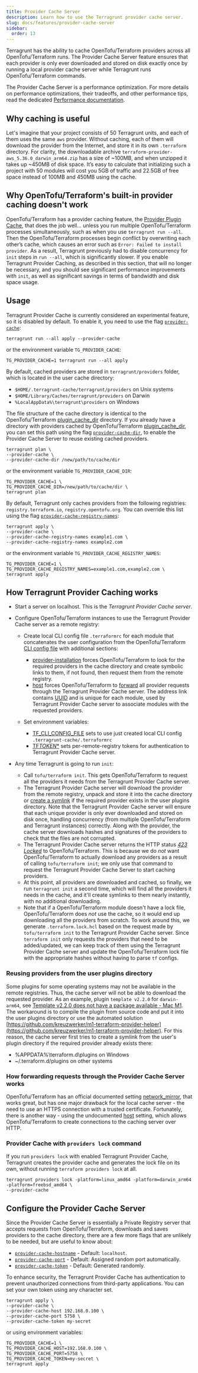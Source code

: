 ```yaml
---
title: Provider Cache Server
description: Learn how to use the Terragrunt provider cache server.
slug: docs/features/provider-cache-server
sidebar:
  order: 13
---
```


Terragrunt has the ability to cache OpenTofu/Terraform providers across all OpenTofu/Terraform runs. The Provider Cache Server feature ensures that each provider is only ever downloaded and stored on disk exactly once by running a local provider cache server while Terragrunt runs OpenTofu/Terraform commands.

The Provider Cache Server is a performance optimization. For more details on performance optimizations, their tradeoffs, and other performance tips, read the dedicated [Performance documentation](/docs/troubleshooting/performance).

## Why caching is useful

Let's imagine that your project consists of 50 Terragrunt units, and each of them uses the same `aws` provider. Without caching, each of them will download the provider from the Internet, and store it in its own `.terraform` directory. For clarity, the downloadable archive `terraform-provider-aws_5.36.0_darwin_arm64.zip` has a size of ~100MB, and when unzipped it takes up ~450MB of disk space. It’s easy to calculate that initializing such a project with 50 modules will cost you 5GB of traffic and 22.5GB of free space instead of 100MB and 450MB using the cache.

## Why OpenTofu/Terraform's built-in provider caching doesn't work

OpenTofu/Terraform has a provider caching feature, the [Provider Plugin Cache](https://opentofu.org/docs/cli/config/config-file/#provider-plugin-cache), that does the job well... unless you run multiple OpenTofu/Terraform processes simultaneously, such as when you use `terragrunt run --all`. Then the OpenTofu/Terraform processes begin conflict by overwriting each other’s cache, which causes an error such as `Error: Failed to install provider`. As a result, Terragrunt previously had to disable concurrency for `init` steps in `run --all`, which is significantly slower. If you enable Terragrunt Provider Caching, as described in this section, that will no longer be necessary, and you should see significant performance improvements with `init`, as well as significant savings in terms of bandwidth and disk space usage.

## Usage

Terragrunt Provider Cache is currently considered an experimental feature, so it is disabled by default. To enable it, you need to use the flag [`provider-cache`](https://terragrunt.gruntwork.io/docs/reference/cli/commands/run#provider-cache):

```shell
terragrunt run --all apply --provider-cache
```

or the environment variable `TG_PROVIDER_CACHE`:

```shell
TG_PROVIDER_CACHE=1 terragrunt run --all apply
```

By default, cached providers are stored in `terragrunt/providers` folder, which is located in the user cache directory:

- `$HOME/.terragrunt-cache/terragrunt/providers` on Unix systems
- `$HOME/Library/Caches/terragrunt/providers` on Darwin
- `%LocalAppData%\terragrunt\providers` on Windows

The file structure of the cache directory is identical to the OpenTofu/Terraform [plugin_cache_dir](https://opentofu.org/docs/cli/config/config-file/#provider-plugin-cache) directory. If you already have a directory with providers cached by OpenTofu/Terraform [plugin_cache_dir](https://opentofu.org/docs/cli/config/config-file/#provider-plugin-cache), you can set this path using the flag [`provider-cache-dir`](/docs/reference/cli/commands/run#provider-cache-dir), to enable the Provider Cache Server to reuse existing cached providers.

```shell
terragrunt plan \
--provider-cache \
--provider-cache-dir /new/path/to/cache/dir
```

or the environment variable `TG_PROVIDER_CACHE_DIR`:

```shell
TG_PROVIDER_CACHE=1 \
TG_PROVIDER_CACHE_DIR=/new/path/to/cache/dir \
terragrunt plan
```

By default, Terragrunt only caches providers from the following registries: `registry.terraform.io`, `registry.opentofu.org`. You can override this list using the flag [`provider-cache-registry-names`](https://terragrunt.gruntwork.io/docs/reference/cli/commands/run#provider-cache-registry-names):

```shell
terragrunt apply \
--provider-cache \
--provider-cache-registry-names example1.com \
--provider-cache-registry-names example2.com
```

or the environment variable `TG_PROVIDER_CACHE_REGISTRY_NAMES`:

```shell
TG_PROVIDER_CACHE=1 \
TG_PROVIDER_CACHE_REGISTRY_NAMES=example1.com,example2.com \
terragrunt apply
```

## How Terragrunt Provider Caching works

- Start a server on localhost. This is the _Terragrunt Provider Cache server_.
- Configure OpenTofu/Terraform instances to use the Terragrunt Provider Cache server as a remote registry:

  - Create local CLI config file `.terraformrc` for each module that concatenates the user configuration from the OpenTofu/Terraform [CLI config file](https://opentofu.org/docs/cli/config/config-file/) with additional sections:

    - [provider-installation](https://opentofu.org/docs/cli/config/config-file/#provider-installation) forces OpenTofu/Terraform to look for the required providers in the cache directory and create symbolic links to them, if not found, then request them from the remote registry.
    - [host](https://github.com/hashicorp/terraform/issues/28309) forces OpenTofu/Terraform to [forward](#how-forwarding-requests-through-the-provider-cache-server-works) all provider requests through the Terragrunt Provider Cache server. The address link contains [UUID](https://en.wikipedia.org/wiki/Universally_unique_identifier) and is unique for each module, used by Terragrunt Provider Cache server to associate modules with the requested providers.
  - Set environment variables:
    - [TF_CLI_CONFIG_FILE](https://opentofu.org/docs/cli/config/environment-variables/#tf_plugin_cache_dir) sets to use just created local CLI config `.terragrunt-cache/.terraformrc`
    - [TF*TOKEN*\*](https://opentofu.org/docs/cli/config/config-file/#environment-variable-credentials) sets per-remote-registry tokens for authentication to Terragrunt Provider Cache server.

- Any time Terragrunt is going to run `init`:
  - Call `tofu/terraform init`. This gets OpenTofu/Terraform to request all the providers it needs from the Terragrunt Provider Cache server.
  - The Terragrunt Provider Cache server will download the provider from the remote registry, unpack and store it into the cache directory or [create a symlink](#reusing-providers-from-the-user-plugins-directory) if the required provider exists in the user plugins directory. Note that the Terragrunt Provider Cache server will ensure that each unique provider is only ever downloaded and stored on disk once, handling concurrency (from multiple OpenTofu/Terraform and Terragrunt instances) correctly. Along with the provider, the cache server downloads hashes and signatures of the providers to check that the files are not corrupted.
  - The Terragrunt Provider Cache server returns the HTTP status [_423 Locked_](https://developer.mozilla.org/en-US/docs/Web/HTTP/Reference/Status/423) to OpenTofu/Terraform. This is because we do _not_ want OpenTofu/Terraform to actually download any providers as a result of calling `tofu/terraform init`; we only use that command to request the Terragrunt Provider Cache Server to start caching providers.
  - At this point, all providers are downloaded and cached, so finally, we run `terragrunt init` a second time, which will find all the providers it needs in the cache, and it'll create symlinks to them nearly instantly, with no additional downloading.
  - Note that if a OpenTofu/Terraform module doesn't have a lock file, OpenTofu/Terraform does _not_ use the cache, so it would end up downloading all the providers from scratch. To work around this, we generate `.terraform.lock.hcl` based on the request made by `tofu/terraform init` to the Terragrunt Provider Cache server. Since `terraform init` only requests the providers that need to be added/updated, we can keep track of them using the Terragrunt Provider Cache server and update the OpenTofu/Terraform lock file with the appropriate hashes without having to parse `tf` configs.

### Reusing providers from the user plugins directory

Some plugins for some operating systems may not be available in the remote registries. Thus, the cache server will not be able to download the requested provider. As an example, plugin `template v2.2.0` for `darwin-arm64`, see [Template v2.2.0 does not have a package available - Mac M1](https://discuss.hashicorp.com/t/template-v2-2-0-does-not-have-a-package-available-mac-m1/35099). The workaround is to compile the plugin from source code and put it into the user plugins directory or use the automated solution [https://github.com/kreuzwerker/m1-terraform-provider-helper](https://github.com/kreuzwerker/m1-terraform-provider-helper). For this reason, the cache server first tries to create a symlink from the user's plugin directory if the required provider already exists there:

- %APPDATA%\terraform.d\plugins on Windows
- ~/.terraform.d/plugins on other systems

### How forwarding requests through the Provider Cache Server works

OpenTofu/Terraform has an official documented setting [network_mirror](https://developer.hashicorp.com/terraform/cli/config/config-file#network_mirror), that works great, but has one major drawback for the local cache server - the need to use an HTTPS connection with a trusted certificate. Fortunately, there is another way - using the undocumented [host](https://github.com/hashicorp/terraform/issues/28309) setting, which allows OpenTofu/Terraform to create connections to the caching server over HTTP.

### Provider Cache with `providers lock` command

If you run `providers lock` with enabled Terragrunt Provider Cache, Terragrunt creates the provider cache and generates the lock file on its own, without running `terraform providers lock` at all.

```shell
terragrunt providers lock -platform=linux_amd64 -platform=darwin_arm64 -platform=freebsd_amd64 \
--provider-cache
```

## Configure the Provider Cache Server

Since the Provider Cache Server is essentially a Private Registry server that accepts requests from OpenTofu/Terraform, downloads and saves providers to the cache directory, there are a few more flags that are unlikely to be needed, but are useful to know about:

- [`provider-cache-hostname`](https://terragrunt.gruntwork.io/docs/reference/cli/commands/run#provider-cache-hostname) - Default: `localhost`.
- [`provider-cache-port`](https://terragrunt.gruntwork.io/docs/reference/cli/commands/run#provider-cache-port) - Default: Assigned random port automatically.
- [`provider-cache-token`](https://terragrunt.gruntwork.io/docs/reference/cli/commands/run#provider-cache-token) - Default: Generated randomly.

To enhance security, the Terragrunt Provider Cache has authentication to prevent unauthorized connections from third-party applications. You can set your own token using any character set.

```shell
terragrunt apply \
--provider-cache \
--provider-cache-host 192.168.0.100 \
--provider-cache-port 5758 \
--provider-cache-token my-secret
```

or using environment variables:

```shell
TG_PROVIDER_CACHE=1 \
TG_PROVIDER_CACHE_HOST=192.168.0.100 \
TG_PROVIDER_CACHE_PORT=5758 \
TG_PROVIDER_CACHE_TOKEN=my-secret \
terragrunt apply
```

